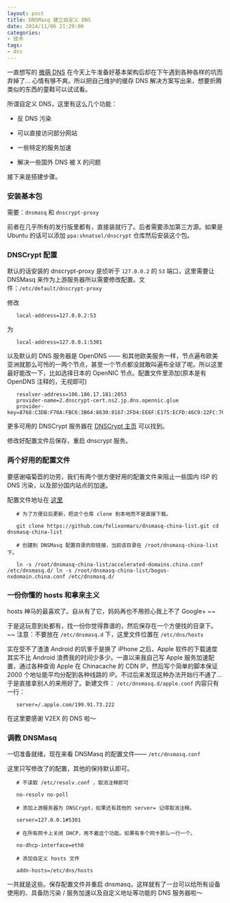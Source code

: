 ```yaml
---
layout: post
title: DNSMasq 建立自定义 DNS
date: 2014/11/06 21:29:00
categories:
- 技术
tags:
- dns
---
```


一直想写的 [ 微萌 DNS][1] 在今天上午准备好基本架构后却在下午遇到各种各样的坑而弃掉了… 心情有够不爽。所以把自己维护的缓存 DNS 解决方案写出来，想要折腾类似的东西的童鞋可以试试看。

所谓自定义 DNS，这里有这么几个功能：

*   反 DNS 污染

*   可以直接访问部分网站

*   一些特定的服务加速

*   解决一些国外 DNS 被 X 的问题

接下来是搭建步骤。

### 安装基本包

需要：`dnsmasq` 和 `dnscrypt-proxy`

前者在几乎所有的发行版里都有，直接装就行了。后者需要添加第三方源。如果是 Ubuntu 的话可以添加 `ppa:shnatsel/dnscrypt` 仓库然后安装这个包。

### DNSCrypt 配置

默认的话安装的 dnscrypt-proxy 是侦听于 `127.0.0.2` 的 `53` 端口，这里需要让 DNSMasq 来作为上游服务器所以需要修改配置。文件：`/etc/default/dnscrypt-proxy`

修改
```
   local-address=127.0.0.2:53
```

为
```
   local-address=127.0.0.1:5301
```

以及默认的 DNS 服务器是 OpenDNS —— 和其他欧美服务一样，节点遍布欧美亚洲就那么可怜的一两个节点，甚至一个节点都没就敢叫遍布全球了呢。所以这里最好能改一下，比如选择日本的 OpenNIC 节点。配置文件里添加(原本是有 OpenDNS 注释的，无视即可)
```
   resolver-address=106.186.17.181:2053
   provider-name=2.dnscrypt-cert.ns2.jp.dns.opennic.glue
   provider-key=8768:C3DB:F70A:FBC6:3B64:8630:8167:2FD4:EE6F:E175:ECFD:46C9:22FC:7674:A1AC:2E2A
```  

更多可用的 DNSCrypt 服务器在 [DNSCrypt 主页][2] 可以找到。

修改好配置文件后保存，重启 dnscrypt 服务。

### 两个好用的配置文件

要感谢喵菊苣的功劳，我们有两个很方便好用的配置文件来阻止一些国内 ISP 的 DNS 污染，以及部分国内站点的加速。

配置文件地址在 [ 这里][3]
```
   # 为了方便日后更新，把这个仓库 clone 到本地而不是直接下载。
  
   git clone https://github.com/felixonmars/dnsmasq-china-list.git cd dnsmasq-china-list
  
   # 创建到 DNSMasq 配置目录的软链接，当前该目录在 /root/dnsmasq-china-list 下。
  
   ln -s /root/dnsmasq-china-list/accelerated-domains.china.conf /etc/dnsmasq.d/ ln -s /root/dnsmasq-china-list/bogus-nxdomain.china.conf /etc/dnsmasq.d/
```

### 一份你懂的 hosts 和拿来主义

hosts 神马的最喜欢了。自从有了它，妈妈再也不用担心我上不了 Google+ ~~

于是这玩意到处都有，找一份你觉得靠谱的，然后保存在一个方便找的目录下。~~ 注意：不要放在 `/etc/dnsmasq.d` 下，这里文件位置在 `/etc/dns/hosts`

实在受不了渣渣 Android 的坑爹于是换了 iPhone 之后，Apple 软件的下载速度其实不比 Android 浪费我的时间少多少。一直以来我自己写 Apple 服务加速配置，通过各种查询 Apple 在 Chinacache 的 CDN IP，然后写个简单的脚本保证 2000 个地址能平均分配到各种线路的 IP。不过后来发现这种办法开始行不通了… 于是直接拿别人的来用好了。新建文件： `/etc/dnsmasq.d/apple.conf` 内容只有一行：
```
   server=/.apple.com/199.91.73.222
```

在这里要感谢 V2EX 的 DNS 啦～

### 调教 DNSMasq

一切准备就绪，现在来看 DNSMasq 的配置文件—— `/etc/dnsmasq.conf`

这里只写修改了的配置，其他的保持默认即可。
```
   # 不读取 /etc/resolv.conf ，取消注释即可
  
   no-resolv no-poll
  
   # 添加上游服务器为 DNSCrypt，如果还有其他的 server= 记得取消注释。
  
   server=127.0.0.1#5301
  
   # 在所有网卡上关闭 DHCP，用不着这个功能。如果有多个网卡那么一行一个。
  
   no-dhcp-interface=eth0
  
   # 添加自定义 hosts 文件
  
   addn-hosts=/etc/dns/hosts
```

一共就是这些。保存配置文件并重启 dnsmasq，这样就有了一台可以给所有设备使用的、具备防污染 / 服务加速以及自定义地址等功能的 DNS 服务器啦～

[1]: https://github.com/phoenixlzx/micromoedns

[2]: http://dnscrypt.org/

[3]: https://github.com/felixonmars/dnsmasq-china-list
